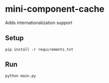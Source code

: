 # mini-component-cache

Adds internationalization support

## Setup

```
pip install -r requirements.txt
```

## Run

```
python main.py
```
